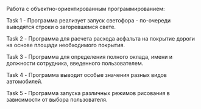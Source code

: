 Работа с объектно-ориентированным программированием:

Task 1 - Программа реализует запуск светофора - по-очереди выводятся строки о загоревшемся свете.

Task 2 - Программа для расчета расхода асфальта на покрытие дороги на основе площади необходимого покрытия.

Task 3 - Программа для определения полного оклада, имени и должности сотрудника, введенного пользователем.

Task 4 - Программа выводит особые значения разных видов автомобилей.

Task 5 - Программа запуска различных режимов рисования в зависимости от выбора пользователя.
